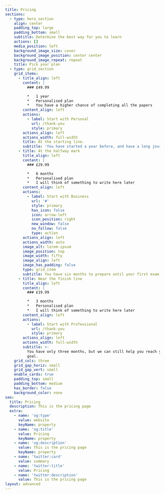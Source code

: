```yaml
---
title: Pricing
sections:
  - type: hero_section
    align: center
    padding_top: large
    padding_bottom: small
    subtitle: Determine the best way for you to learn
    actions: []
    media_position: left
    background_image_size: cover
    background_image_position: center center
    background_image_repeat: repeat
    title: Pick your plan
  - type: grid_section
    grid_items:
      - title_align: left
        content: |
          ### £49.99

          *   1 year
          *   Personalised plan
          *   You have a higher chance of completing all the papers
        content_align: left
        actions:
          - label: Start with Personal
            url: /thank-you
            style: primary
        actions_align: left
        actions_width: full-width
        title: At the starting line.
        subtitle: 'You have started a year before, and have a long journey to experience.'
      - title: At the halfway mark
        title_align: left
        content: |
          ### £29.99

          *   6 months   
          *   Personalised plan   
          *   I will think of something to write here later
        content_align: left
        actions:
          - label: Start with Business
            url: '#'
            style: primary
            has_icon: false
            icon: arrow-left
            icon_position: right
            new_window: false
            no_follow: false
            type: action
        actions_align: left
        actions_width: auto
        image_alt: lorem-ipsum
        image_position: top
        image_width: fifty
        image_align: left
        image_has_padding: false
        type: grid_item
        subtitle: You have six months to prepare until your first exam.
      - title: Near the finish line
        title_align: left
        content: |
          ### £19.99

          *   3 months
          *   Personalised plan
          *   I will think of something to write here later
        content_align: left
        actions:
          - label: Start with Professional
            url: /thank-you
            style: primary
        actions_align: left
        actions_width: full-width
        subtitle: >-
          You have only three months, but we can still help you reach your final
          goal.
    grid_cols: three
    grid_gap_horiz: small
    grid_gap_vert: small
    enable_cards: true
    padding_top: small
    padding_bottom: medium
    has_border: false
    background_color: none
seo:
  title: Pricing
  description: This is the pricing page
  extra:
    - name: 'og:type'
      value: website
      keyName: property
    - name: 'og:title'
      value: Pricing
      keyName: property
    - name: 'og:description'
      value: This is the pricing page
      keyName: property
    - name: 'twitter:card'
      value: summary
    - name: 'twitter:title'
      value: Pricing
    - name: 'twitter:description'
      value: This is the pricing page
layout: advanced
---
```

